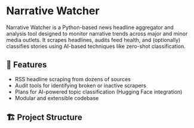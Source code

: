 # Narrative Watcher


Narrative Watcher is a Python-based news headline aggregator and analysis tool designed to monitor narrative trends across major and minor media outlets. It scrapes headlines, audits feed health, and (optionally) classifies stories using AI-based techniques like zero-shot classification.

## 🚀 Features

- RSS headline scraping from dozens of sources
- Audit tools for identifying broken or inactive scrapers
- Plans for AI-powered topic classification (Hugging Face integration)
- Modular and extensible codebase

## 🏗️ Project Structure

